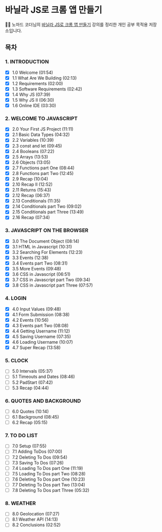 # 바닐라 JS로 크롬 앱 만들기

👩‍💻 노마드 코더님의 [바닐라 JS로 크롬 앱 만들기](https://nomadcoders.co/javascript-for-beginners/lobby) 강의를 정리한 개인 공부 목적용 저장소입니다.

## 목차

### 1. INTRODUCTION
- [X] 1.0 Welcome (01:54)
- [X] 1.1 What Are We Building (02:13)
- [X] 1.2 Requirements (02:00)
- [X] 1.3 Software Requirements (02:42)
- [X] 1.4 Why JS (07:39)
- [X] 1.5 Why JS II (06:30)
- [X] 1.6 Online IDE (03:30)

### 2. WELCOME TO JAVASCRIPT
- [X] 2.0 Your First JS Project (11:11)
- [X] 2.1 Basic Data Types (04:32)
- [X] 2.2 Variables (10:39)
- [X] 2.3 const and let (09:45)
- [X] 2.4 Booleans (07:22)
- [X] 2.5 Arrays (13:53)
- [X] 2.6 Objects (13:05)
- [X] 2.7 Functions part One (08:44)
- [X] 2.8 Functions part Two (12:45)
- [X] 2.9 Recap (10:04)
- [X] 2.10 Recap II (12:52)
- [X] 2.11 Returns (15:43)
- [X] 2.12 Recap (06:37)
- [X] 2.13 Conditionals (11:35)
- [X] 2.14 Conditionals part Two (09:02)
- [X] 2.15 Conditionals part Three (13:49)
- [X] 2.16 Recap (07:34)

### 3. JAVASCRIPT ON THE BROWSER

- [X] 3.0 The Document Object (08:14)
- [X] 3.1 HTML in Javascript (10:31)
- [X] 3.2 Searching For Elements (12:23)
- [X] 3.3 Events (12:38)
- [X] 3.4 Events part Two (08:31)
- [X] 3.5 More Events (09:48)
- [X] 3.6 CSS in Javascript (06:51)
- [X] 3.7 CSS in Javascript part Two (09:34)
- [X] 3.8 CSS in Javascript part Three (07:57)

### 4. LOGIN
- [X] 4.0 Input Values (09:48)
- [X] 4.1 Form Submission (08:38)
- [X] 4.2 Events (10:56)
- [X] 4.3 Events part Two (08:08)
- [X] 4.4 Getting Username (11:12)
- [X] 4.5 Saving Username (07:35)
- [X] 4.6 Loading Username (10:07)
- [X] 4.7 Super Recap (13:58)

### 5. CLOCK
- [ ] 5.0 Intervals (05:37)
- [ ] 5.1 Timeouts and Dates (08:46)
- [ ] 5.2 PadStart (07:42)
- [ ] 5.3 Recap (04:44)

### 6. QUOTES AND BACKGROUND
- [ ] 6.0 Quotes (10:14)
- [ ] 6.1 Background (08:45)
- [ ] 6.2 Recap (05:15)

### 7. TO DO LIST
- [ ] 7.0 Setup (07:55)
- [ ] 7.1 Adding ToDos (07:00)
- [ ] 7.2 Deleting To Dos (09:54)
- [ ] 7.3 Saving To Dos (07:26)
- [ ] 7.4 Loading To Dos part One (11:19)
- [ ] 7.5 Loading To Dos part Two (08:28)
- [ ] 7.6 Deleting To Dos part One (10:23)
- [ ] 7.7 Deleting To Dos part Two (13:04)
- [ ] 7.8 Deleting To Dos part Three (05:32)

### 8. WEATHER
- [ ] 8.0 Geolocation (07:27)
- [ ] 8.1 Weather API (14:13)
- [ ] 8.2 Conclusions (02:52)

